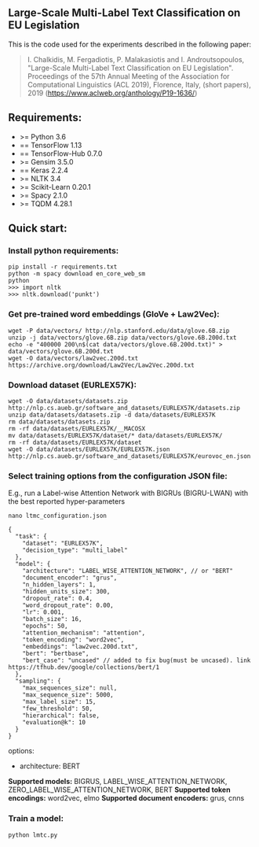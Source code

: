 ## Large-Scale Multi-Label Text Classification on EU Legislation

This is the code used for the experiments described in the following paper:


> I. Chalkidis, M. Fergadiotis, P. Malakasiotis and I. Androutsopoulos, "Large-Scale Multi-Label Text Classification on EU Legislation". Proceedings of the 57th Annual Meeting of the Association for Computational Linguistics (ACL 2019), Florence, Italy, (short papers), 2019 (https://www.aclweb.org/anthology/P19-1636/)

## Requirements:

* \>= Python 3.6
* == TensorFlow 1.13
* == TensorFlow-Hub 0.7.0
* \>= Gensim 3.5.0
* == Keras 2.2.4
* \>= NLTK 3.4
* \>= Scikit-Learn 0.20.1
* \>= Spacy 2.1.0
* \>= TQDM 4.28.1

## Quick start:

### Install python requirements:

```
pip install -r requirements.txt
python -m spacy download en_core_web_sm
python
>>> import nltk
>>> nltk.download('punkt')
```

### Get pre-trained word embeddings (GloVe + Law2Vec):

```
wget -P data/vectors/ http://nlp.stanford.edu/data/glove.6B.zip
unzip -j data/vectors/glove.6B.zip data/vectors/glove.6B.200d.txt
echo -e "400000 200\n$(cat data/vectors/glove.6B.200d.txt)" > data/vectors/glove.6B.200d.txt
wget -O data/vectors/law2vec.200d.txt https://archive.org/download/Law2Vec/Law2Vec.200d.txt
```

### Download dataset (EURLEX57K):

```
wget -O data/datasets/datasets.zip http://nlp.cs.aueb.gr/software_and_datasets/EURLEX57K/datasets.zip
unzip data/datasets/datasets.zip -d data/datasets/EURLEX57K
rm data/datasets/datasets.zip
rm -rf data/datasets/EURLEX57K/__MACOSX
mv data/datasets/EURLEX57K/dataset/* data/datasets/EURLEX57K/
rm -rf data/datasets/EURLEX57K/dataset
wget -O data/datasets/EURLEX57K/EURLEX57K.json http://nlp.cs.aueb.gr/software_and_datasets/EURLEX57K/eurovoc_en.json
```

### Select training options from the configuration JSON file:

E.g., run a Label-wise Attention Network with BIGRUs (BIGRU-LWAN) with the best reported hyper-parameters

```
nano ltmc_configuration.json

{
  "task": {
    "dataset": "EURLEX57K",
    "decision_type": "multi_label"
  },
  "model": {
    "architecture": "LABEL_WISE_ATTENTION_NETWORK", // or "BERT"
    "document_encoder": "grus",
    "n_hidden_layers": 1,
    "hidden_units_size": 300,
    "dropout_rate": 0.4,
    "word_dropout_rate": 0.00,
    "lr": 0.001,
    "batch_size": 16,
    "epochs": 50,
    "attention_mechanism": "attention",
    "token_encoding": "word2vec",
    "embeddings": "law2vec.200d.txt",
    "bert": "bertbase",
    "bert_case": "uncased" // added to fix bug(must be uncased). link https://tfhub.dev/google/collections/bert/1
  },
  "sampling": {
    "max_sequences_size": null,
    "max_sequence_size": 5000,
    "max_label_size": 15,
    "few_threshold": 50,
    "hierarchical": false,
    "evaluation@k": 10
  }
}
```

options:
- architecture: BERT

**Supported models:** BIGRUS, LABEL_WISE_ATTENTION_NETWORK, ZERO_LABEL_WISE_ATTENTION_NETWORK, BERT
**Supported token encodings:** word2vec, elmo 
**Supported document encoders:** grus, cnns

### Train a model:

```
python lmtc.py
```
